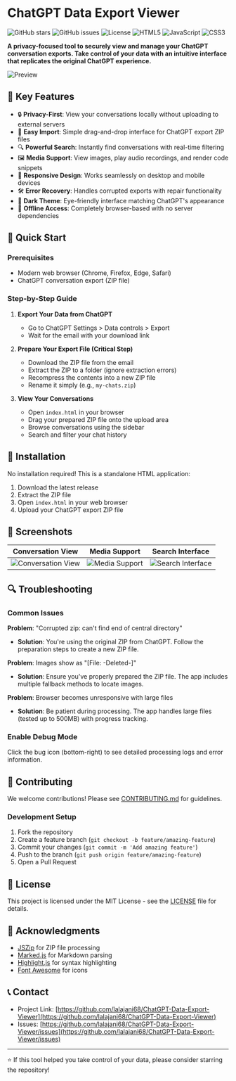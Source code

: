 # ChatGPT Data Export Viewer

![GitHub stars](https://img.shields.io/github/stars/lalajani68/ChatGPT-Data-Export-Viewer)
![GitHub issues](https://img.shields.io/github/issues/lalajani68/ChatGPT-Data-Export-Viewer)
![License](https://img.shields.io/github/license/lalajani68/ChatGPT-Data-Export-Viewer)
![HTML5](https://img.shields.io/badge/HTML5-E34F26?style=flat&logo=html5&logoColor=white)
![JavaScript](https://img.shields.io/badge/JavaScript-F7DF1E?style=flat&logo=javascript&logoColor=black)
![CSS3](https://img.shields.io/badge/CSS3-1572B6?style=flat&logo=css3&logoColor=white)

**A privacy-focused tool to securely view and manage your ChatGPT conversation exports. Take control of your data with an intuitive interface that replicates the original ChatGPT experience.**

![Preview](https://via.placeholder.com/800x450?text=App+Preview+Image)

## 🌟 Key Features

- 🔒 **Privacy-First**: View your conversations locally without uploading to external servers
- 📁 **Easy Import**: Simple drag-and-drop interface for ChatGPT export ZIP files
- 🔍 **Powerful Search**: Instantly find conversations with real-time filtering
- 🖼️ **Media Support**: View images, play audio recordings, and render code snippets
- 📱 **Responsive Design**: Works seamlessly on desktop and mobile devices
- 🛠️ **Error Recovery**: Handles corrupted exports with repair functionality
- 🌙 **Dark Theme**: Eye-friendly interface matching ChatGPT's appearance
- 💾 **Offline Access**: Completely browser-based with no server dependencies

## 🚀 Quick Start

### Prerequisites
- Modern web browser (Chrome, Firefox, Edge, Safari)
- ChatGPT conversation export (ZIP file)

### Step-by-Step Guide

1. **Export Your Data from ChatGPT**
   - Go to ChatGPT Settings > Data controls > Export
   - Wait for the email with your download link

2. **Prepare Your Export File (Critical Step)**
   - Download the ZIP file from the email
   - Extract the ZIP to a folder (ignore extraction errors)
   - Recompress the contents into a new ZIP file
   - Rename it simply (e.g., `my-chats.zip`)

3. **View Your Conversations**
   - Open `index.html` in your browser
   - Drag your prepared ZIP file onto the upload area
   - Browse conversations using the sidebar
   - Search and filter your chat history

## 🔧 Installation

No installation required! This is a standalone HTML application:

1. Download the latest release
2. Extract the ZIP file
3. Open `index.html` in your web browser
4. Upload your ChatGPT export ZIP file

## 📸 Screenshots

| Conversation View | Media Support | Search Interface |
|-------------------|----------------|------------------|
| ![Conversation View](https://via.placeholder.com/300x200?text=Conversation+View) | ![Media Support](https://via.placeholder.com/300x200?text=Media+Support) | ![Search Interface](https://via.placeholder.com/300x200?text=Search+Interface) |

## 🔍 Troubleshooting

### Common Issues

**Problem**: "Corrupted zip: can't find end of central directory"
- **Solution**: You're using the original ZIP from ChatGPT. Follow the preparation steps to create a new ZIP file.

**Problem**: Images show as "[File: -Deleted-]"
- **Solution**: Ensure you've properly prepared the ZIP file. The app includes multiple fallback methods to locate images.

**Problem**: Browser becomes unresponsive with large files
- **Solution**: Be patient during processing. The app handles large files (tested up to 500MB) with progress tracking.

### Enable Debug Mode
Click the bug icon (bottom-right) to see detailed processing logs and error information.

## 🤝 Contributing

We welcome contributions! Please see [CONTRIBUTING.md](CONTRIBUTING.md) for guidelines.

### Development Setup
1. Fork the repository
2. Create a feature branch (`git checkout -b feature/amazing-feature`)
3. Commit your changes (`git commit -m 'Add amazing feature'`)
4. Push to the branch (`git push origin feature/amazing-feature`)
5. Open a Pull Request

## 📄 License

This project is licensed under the MIT License - see the [LICENSE](LICENSE) file for details.

## 🙏 Acknowledgments

- [JSZip](https://stuk.github.io/jszip/) for ZIP file processing
- [Marked.js](https://marked.js.org/) for Markdown parsing
- [Highlight.js](https://highlightjs.org/) for syntax highlighting
- [Font Awesome](https://fontawesome.com/) for icons

## 📞 Contact

- Project Link: [https://github.com/lalajani68/ChatGPT-Data-Export-Viewer](https://github.com/lalajani68/ChatGPT-Data-Export-Viewer)
- Issues: [https://github.com/lalajani68/ChatGPT-Data-Export-Viewer/issues](https://github.com/lalajani68/ChatGPT-Data-Export-Viewer/issues)

---

⭐ If this tool helped you take control of your data, please consider starring the repository!